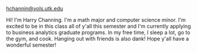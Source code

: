 hchannin@vols.utk.edu

Hi! I'm Harry Channing. I'm a math major and computer science minor. I'm excited to be in this class all of y'all this semester and I'm currently applying to business analytics graduate programs. In my free time, I sleep a lot, go to the gym, and cook. Hanging out with friends is also dank! Hope y'all have a wonderful semester!
